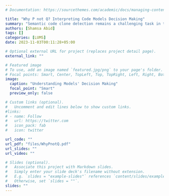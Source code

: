```yaml
---
# Documentation: https://sourcethemes.com/academic/docs/managing-content/

title: "Why P not Q? Interpreting Code Models Decision Making"
summary: "Semantic code clone detection remains a challenging task in the realm of software engineering. While AI models are reportedly accurate, they often fail to generalize to other codebases, raising questions about their reliability and trustworthiness. We need ways to understand or interpret the decision-making behavior of the code models and evaluate whether it aligns with human intuition. In this talk, I will discuss how we can interpret the causes of mispredictions of code models. Furthermore, I will discuss how we perform a causal analysis by systematically perturbing code clone pairs to examine shifts in prediction. Our findings have practical implications, aiding researchers and end-users in choosing code clone detection models more effectively." 
authors: [Shamsa Abid]
tags: []
categories: [LUMS]
date: 2023-11-03T00:11:28+05:00

# Optional external URL for project (replaces project detail page).
external_link: ""

# Featured image
# To use, add an image named `featured.jpg/png` to your page's folder.
# Focal points: Smart, Center, TopLeft, Top, TopRight, Left, Right, BottomLeft, Bottom, BottomRight.
image:
  caption: "Understanding Models' Decision Making"
  focal_point: "Smart"
  preview_only: false

# Custom links (optional).
#   Uncomment and edit lines below to show custom links.
#links:
# - name: Follow
#   url: https://twitter.com
#   icon_pack: fab
#   icon: twitter

url_code: ""
url_pdf: "files/WhyPnotQ.pdf"
url_slides: ""
url_video: ""

# Slides (optional).
#   Associate this project with Markdown slides.
#   Simply enter your slide deck's filename without extension.
#   E.g. `slides = "example-slides"` references `content/slides/example-slides.md`.
#   Otherwise, set `slides = ""`.
slides: ""
---
```

